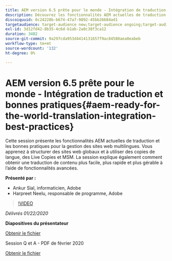 ```yaml
---
title: AEM version 6.5 prête pour le monde - Intégration de traduction et bonnes pratiques
description: Découvrez les fonctionnalités AEM actuelles de traduction et les bonnes pratiques de gestion des sites web multilingues. Découvrez comment structurer des sites web globaux, utiliser des copies de langue, des Live Copies et MSM. Réalisez une traduction de contenu plus simple, plus rapide et plus gérable à l’aide de fonctionnalités avancées.
discoiquuid: 0c24228b-b674-47a7-9892-45bb26684ad1
targetaudience: target-audience new;target-audience ongoing;target-audience upgrader
exl-id: 3d12fd42-8b35-4c6d-b1ab-2a0c38f3ca12
duration: 3482
source-git-commit: 9a297cda953d4414131657f9ac84580aea0eabeb
workflow-type: tm+mt
source-wordcount: '132'
ht-degree: 0%

---
```


# AEM version 6.5 prête pour le monde - Intégration de traduction et bonnes pratiques{#aem-ready-for-the-world-translation-integration-best-practices}

Cette session présente les fonctionnalités AEM actuelles de traduction et les bonnes pratiques pour la gestion des sites web multilingues. Vous apprenez à structurer des sites web globaux et à utiliser des copies de langue, des Live Copies et MSM. La session explique également comment obtenir une traduction de contenu plus facile, plus rapide et plus gérable à l’aide de fonctionnalités avancées.

**Présenté par :**

* Ankur Sial, informaticien, Adobe
* Harpreet Neelu, responsable de programme, Adobe

>[!VIDEO](https://video.tv.adobe.com/v/31153?quality=9)

*Délivrés 01/22/2020*

**Diapositives du présentateur**

[Obtenir le fichier](assets/gems-2020-translations.pdf)

Session Q et A - PDF de février 2020

[Obtenir le fichier](assets/aem-gems-translationqnafeb2020.pdf)
